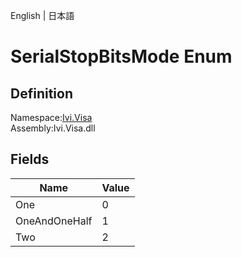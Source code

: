 English | 日本語

# SerialStopBitsMode Enum

## Definition
Namespace:[Ivi.Visa](../Visa.md)<BR>
Assembly:Ivi.Visa.dll

## Fields

|Name|Value|
|---|---|
|One|0|
|OneAndOneHalf|1|
|Two|2|

